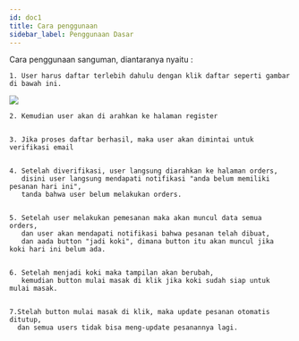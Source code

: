 ```yaml
---
id: doc1
title: Cara penggunaan
sidebar_label: Penggunaan Dasar
---
```

Cara penggunaan sanguman, diantaranya nyaitu :
	
	1. User harus daftar terlebih dahulu dengan klik daftar seperti gambar di bawah ini.
   <img src="/img/awal.png">

	2. Kemudian user akan di arahkan ke halaman register
   <img src="/img/register.png" alt="">

	3. Jika proses daftar berhasil, maka user akan dimintai untuk verifikasi email
   <img src="/img/emailverifi.png" alt="">

    4. Setelah diverifikasi, user langsung diarahkan ke halaman orders,
       disini user langsung mendapati notifikasi "anda belum memiliki pesanan hari ini",
       tanda bahwa user belum melakukan orders.
   <img src="/img/orderkosong.png" alt="">

	5. Setelah user melakukan pemesanan maka akan muncul data semua orders,
	   dan user akan mendapati notifikasi bahwa pesanan telah dibuat,
	   dan aada button "jadi koki", dimana button itu akan muncul jika koki hari ini belum ada.
   <img src="/img/telahorders.png" alt="">

	6. Setelah menjadi koki maka tampilan akan berubah, 
	   kemudian button mulai masak di klik jika koki sudah siap untuk mulai masak.
   <img src="/img/jadikoki.png" alt="">

	7.Stelah button mulai masak di klik, maka update pesanan otomatis ditutup,
	  dan semua users tidak bisa meng-update pesanannya lagi.
   <img src="/img/updateditutup.png" alt="">



   

